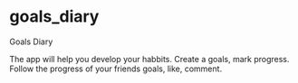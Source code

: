# goals_diary

Goals Diary

The app will help you develop your habbits. Create a goals, mark progress. Follow the progress of your friends goals, like, comment.
